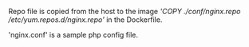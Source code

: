 Repo file is copied from the host to the image _'COPY ./conf/nginx.repo /etc/yum.repos.d/nginx.repo'_ in the Dockerfile.

'nginx.conf' is a sample php config file.
